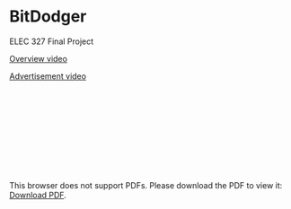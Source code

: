 # BitDodger
ELEC 327 Final Project

[Overview video](https://youtu.be/Oasd2HPRTC4)


[Advertisement video](https://youtu.be/2ufCKjMRlv4)


<object data="https://github.com/ttshivers/BitDodger/raw/master/Bit%20Dodger.pdf" type="application/pdf" style="width:100%;height:100vh;">
    <embed src="https://github.com/ttshivers/BitDodger/raw/master/Bit%20Dodger.pdf">
        <p>This browser does not support PDFs. Please download the PDF to view it: <a href="https://github.com/ttshivers/BitDodger/raw/master/Bit%20Dodger.pdf">Download PDF</a>.</p>
    </embed>
</object>
